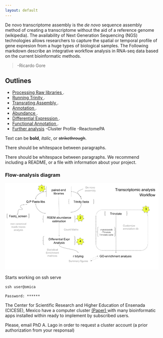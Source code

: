 ```yaml
---
layout: default
---
```


De novo transcriptome assembly is the _de novo_ sequence assembly method of creating a transcriptome without the aid of a reference genome (wikipedia). The availability of Next Generation Sequencing (NGS) technologies allows researchers to capture the spatial or temporal profile of gene expresion from a huge types of biological samples. The Following markdown describe an integrative workflow analysis in RNA-seq data based on the current bioinformatic methods.

> -Ricardo Gore

## Outlines

* [Processing Raw libraries ](./markdown/Processing).
* [Running Trinity ](./markdown/denovo-Assembly).
* [Transrating Assembly ](./markdown/transrate).
* [Annotation ](./markdown/trinotate).
* [Abundance ](./markdown/RSEM).
* [Differential Expression ](./markdown/DiffExp).
* [Functional Annotation ](./markdown/DE-ontology).
* [Further analysis](https://bioconductor.org/packages/3.7/bioc/vignettes/clusterProfiler/inst/doc/clusterProfiler.html#kegg-analysis)
    -Cluster Profile
    -ReactomePA

Text can be **bold**, _italic_, or ~~strikethrough~~.

There should be whitespace between paragraphs.

There should be whitespace between paragraphs. We recommend including a README, or a file with information about your project.

### Flow-analysis diagram

![](./figures/step-step-analysis.png)


Starts working on ssh serve

```shell
ssh user@omica
```

```shell
Password: ******
```

The Center for Scientific Research and Higher Education of Ensenada (CICESE), Mexico have a computer cluster [(Paper) ](http://todos.cicese.mx/sitio/noticia.php?n=827#.WsJ-23XwZhE) with many bioinformatic apps installed within ready to implement by subscribed users.  

Please, email PhD A. Lago in order to request a cluster account (a prior authorization from your responsal)